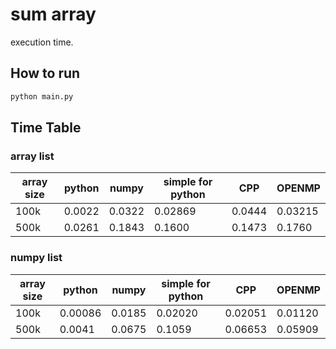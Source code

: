 # sum array

execution time.

## How to run

```bash
python main.py
```

## Time Table
### array list

| array size | python | numpy | simple for python | CPP | OPENMP |
| --- | --- | --- | --- | --- | --- |
| 100k | 0.0022 | 0.0322 | 0.02869 | 0.0444 | 0.03215 |
| 500k | 0.0261 | 0.1843 | 0.1600 | 0.1473 | 0.1760 |


### numpy list

| array size | python | numpy | simple for python | CPP | OPENMP |
| --- | --- | --- | --- | --- | --- |
| 100k | 0.00086 | 0.0185 | 0.02020 | 0.02051 | 0.01120 |
| 500k | 0.0041 | 0.0675 | 0.1059 | 0.06653 | 0.05909 |